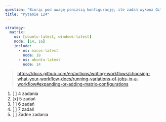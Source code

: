 ```yaml
---
question: "Biorąc pod uwagę poniższą konfigurację, ile zadań wykona GitHub Actions, gdy ta macierz zostanie oceniona?"
title: "Pytanie 124"
---
```


```yaml
strategy:
  matrix:
    os: [ubuntu-latest, windows-latest]
    node: [14, 16]
    include:
      - os: macos-latest
        node: 18
      - os: ubuntu-latest
        node: 14
```

> https://docs.github.com/en/actions/writing-workflows/choosing-what-your-workflow-does/running-variations-of-jobs-in-a-workflow#expanding-or-adding-matrix-configurations

1. [ ] 4 zadania
1. [x] 5 zadań
1. [ ] 6 zadań
1. [ ] 7 zadań
1. [ ] Żadne zadania
